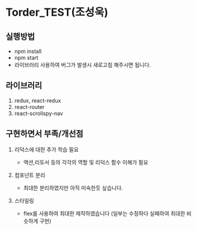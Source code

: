# Torder_TEST(조성욱)

## 실행방법

- npm install
- npm start
- 라이브러리 사용하여 버그가 발생시 새로고침 해주시면 됩니다.

## 라이브러리

1. redux, react-redux
2. react-router
3. react-scrollspy-nav

## 구현하면서 부족/개선점

1. 리덕스에 대한 추가 학습 필요

   - 액션,리듀서 등의 각각의 역할 및 리덕스 함수 이해가 필요

2. 컴포넌트 분리

   - 최대한 분리하였지만 아직 미숙한듯 싶습니다.

3. 스타일링
   - flex를 사용하여 최대한 제작하였습니다 (일부는 수정하다 실패하여 최대한 비슷하게 구현)
